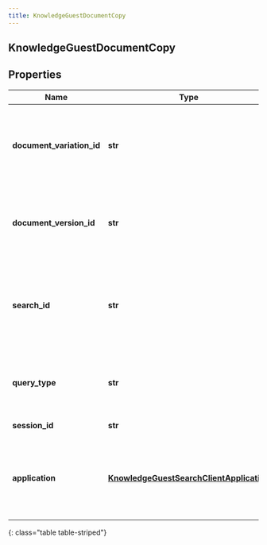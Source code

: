 ```yaml
---
title: KnowledgeGuestDocumentCopy
---
```

## KnowledgeGuestDocumentCopy

## Properties

|Name | Type | Description | Notes|
|------------ | ------------- | ------------- | -------------|
| **document_variation_id** | **str** | The variation of the document whose content was copied. | |
| **document_version_id** | **str** | The version of the document whose content was copied. | |
| **search_id** | **str** | The search that surfaced the document whose content was copied. | [optional] |
| **query_type** | **str** | The type of the query that surfaced the document. | [optional] |
| **session_id** | **str** | Knowledge session ID. | [optional] |
| **application** | [**KnowledgeGuestSearchClientApplication**](KnowledgeGuestSearchClientApplication.html) | The client application in which the document content was copied. | [optional] |
{: class="table table-striped"}


